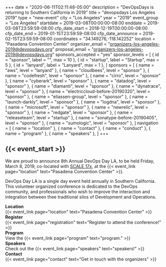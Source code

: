 +++
date = "2020-06-11T02:11:48-05:00"
description = "DevOpsDays is returning to Southern California in 2019"
title = "devopsdays Los Angeles 2019"
type = "new-event"
city = "Los Angeles"
year = "2019"
event_group = "Los Angeles"
startdate = 2019-03-08T00:00:00-08:00
enddate = 2019-03-08T23:59:59-08:00
cfp_date_start = 2018-12-19T00:00:00-08:00
cfp_date_end = 2019-01-15T23:59:59-08:00
cfp_date_announce = 2019-02-15T23:59:59-08:00
coordinates = "34.149276,-118.142252"
location = "Pasadena Convention Center"
organizer_email = "organizers-los-angeles-2019@devopsdays.org"
proposal_email = "organizers-los-angeles-2019@devopsdays.org"
sponsors_accepted = "yes"
sponsor_levels = [
    { id = "sponsor", label = "", max = 10 },
    { id = "startup", label = "Startup", max = 5 },
    { id = "lanyard", label = "Lanyard", max = 1 },
]
sponsors = [
    { name = "aws", level = "lanyard" },
    { name = "cloudbees", level = "sponsor" },
    { name = "codefresh", level = "sponsor" },
    { name = "cirro", level = "sponsor" },
    { name = "cyberark", level = "sponsor" },
    { name = "datadog", level = "sponsor" },
    { name = "diamanti", level = "sponsor" },
    { name = "dynatrace", level = "sponsor" },
    { name = "electriccloud-before-20190320", level = "sponsor" },
    { name = "eliassen-group", level = "sponsor" },
    { name = "launch-darkly", level = "sponsor" },
    { name = "logdna", level = "sponsor" },
    { name = "microsoft", level = "sponsor" },
    { name = "newrelic", level = "sponsor" },
    { name = "redgate", level = "sponsor" },
    { name = "releaseteam", level = "startup" },
    { name = "sonatype-before-20190405", level = "sponsor" },
    { name = "sumologic", level = "sponsor" },
]
navigation = [
    { name = "location" },
    { name = "contact" },
    { name = "conduct" },
    { name = "program" },
    { name = "speakers" },
]
+++
<h2>{{< event_start >}}</h2>

<p>We are proud to announce 8th Annual DevOps Day LA, to be held Friday, March 8, 2019, co-located with <a href='http://www.socallinuxexpo.org'>SCALE 17x</a>, at the {{< event_link page="location" text="Pasadena Convention Center" >}}.</p>

DevOps Day LA is a single day event held annually in Southern California. This volunteer organized conference is dedicated to the DevOps community, and professionals who wish to improve the interaction and integration between thee traditional silos of Development and Operations.

<div style="clear: both"></div>

<div class = "row">
  <div class = "col-md-2">
    <strong>Location</strong>
  </div>
  <div class = "col-md-8">
    {{< event_link page="location" text="Pasadena Convention Center" >}}
  </div>
</div>

<div class = "row">
  <div class = "col-md-2">
    <strong>Register</strong>
  </div>
  <div class = "col-md-8">
    {{< event_link page="registration" text="Register to attend the conference!" >}}
  </div>
</div>

<!--
<div class = "row">
  <div class = "col-md-2">
    <strong>Propose</strong>
  </div>
  <div class = "col-md-8">
    {{< event_link page="propose" text="Propose a lightning talk!" >}}
  </div>
</div>
-->

<div class = "row">
  <div class = "col-md-2">
    <strong>Program</strong>
  </div>
  <div class = "col-md-8">
    View the {{< event_link page="program" text="program." >}}
  </div>
</div>

<div class = "row">
  <div class = "col-md-2">
    <strong>Speakers</strong>
  </div>
  <div class = "col-md-8">
    Check out the {{< event_link page="speakers" text="speakers!" >}}
  </div>
</div>

<div class = "row">
  <div class = "col-md-2">
    <strong>Contact</strong>
  </div>
  <div class = "col-md-8">
    {{< event_link page="contact" text="Get in touch with the organizers" >}}
  </div>
</div>

